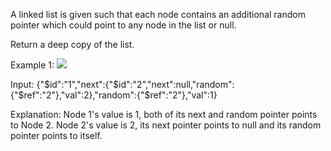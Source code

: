 A linked list is given such that each node contains an additional random pointer which could point to any node in the list or null.

Return a deep copy of the list.

 

Example 1:
![](https://discuss.leetcode.com/uploads/files/1470150906153-2yxeznm.png)

Input:
{"$id":"1","next":{"$id":"2","next":null,"random":{"$ref":"2"},"val":2},"random":{"$ref":"2"},"val":1}

Explanation:
Node 1's value is 1, both of its next and random pointer points to Node 2.
Node 2's value is 2, its next pointer points to null and its random pointer points to itself.
